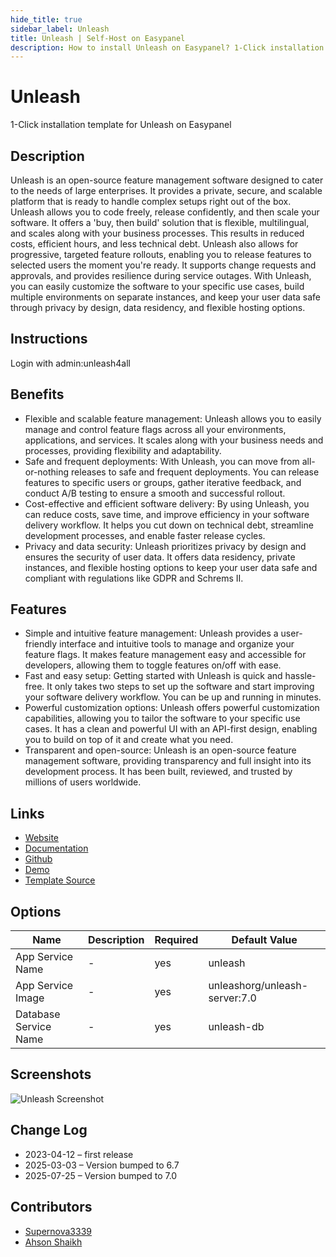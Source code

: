 ```yaml
---
hide_title: true
sidebar_label: Unleash
title: Unleash | Self-Host on Easypanel
description: How to install Unleash on Easypanel? 1-Click installation template for Unleash on Easypanel
---
```


<!-- generated -->

# Unleash

1-Click installation template for Unleash on Easypanel

## Description

Unleash is an open-source feature management software designed to cater to the needs of large enterprises. It provides a private, secure, and scalable platform that is ready to handle complex setups right out of the box. Unleash allows you to code freely, release confidently, and then scale your software. It offers a &#39;buy, then build&#39; solution that is flexible, multilingual, and scales along with your business processes. This results in reduced costs, efficient hours, and less technical debt. Unleash also allows for progressive, targeted feature rollouts, enabling you to release features to selected users the moment you&#39;re ready. It supports change requests and approvals, and provides resilience during service outages. With Unleash, you can easily customize the software to your specific use cases, build multiple environments on separate instances, and keep your user data safe through privacy by design, data residency, and flexible hosting options.

## Instructions

Login with admin:unleash4all

## Benefits

- Flexible and scalable feature management: Unleash allows you to easily manage and control feature flags across all your environments, applications, and services. It scales along with your business needs and processes, providing flexibility and adaptability.
- Safe and frequent deployments: With Unleash, you can move from all-or-nothing releases to safe and frequent deployments. You can release features to specific users or groups, gather iterative feedback, and conduct A/B testing to ensure a smooth and successful rollout.
- Cost-effective and efficient software delivery: By using Unleash, you can reduce costs, save time, and improve efficiency in your software delivery workflow. It helps you cut down on technical debt, streamline development processes, and enable faster release cycles.
- Privacy and data security: Unleash prioritizes privacy by design and ensures the security of user data. It offers data residency, private instances, and flexible hosting options to keep your user data safe and compliant with regulations like GDPR and Schrems II.

## Features

- Simple and intuitive feature management: Unleash provides a user-friendly interface and intuitive tools to manage and organize your feature flags. It makes feature management easy and accessible for developers, allowing them to toggle features on/off with ease.
- Fast and easy setup: Getting started with Unleash is quick and hassle-free. It only takes two steps to set up the software and start improving your software delivery workflow. You can be up and running in minutes.
- Powerful customization options: Unleash offers powerful customization capabilities, allowing you to tailor the software to your specific use cases. It has a clean and powerful UI with an API-first design, enabling you to build on top of it and create what you need.
- Transparent and open-source: Unleash is an open-source feature management software, providing transparency and full insight into its development process. It has been built, reviewed, and trusted by millions of users worldwide.

## Links

- [Website](https://getunleash.io)
- [Documentation](https://docs.getunleash.io)
- [Github](https://github.com/Unleash/unleash)
- [Demo](https://www.getunleash.io/interactive-demo)
- [Template Source](https://github.com/easypanel-io/templates/tree/main/templates/unleash)

## Options

Name | Description | Required | Default Value
-|-|-|-
App Service Name | - | yes | unleash
App Service Image | - | yes | unleashorg/unleash-server:7.0
Database Service Name | - | yes | unleash-db

## Screenshots

![Unleash Screenshot](./assets/screenshot.png)

## Change Log

- 2023-04-12 – first release
- 2025-03-03 – Version bumped to 6.7
- 2025-07-25 – Version bumped to 7.0

## Contributors

- [Supernova3339](https://github.com/Supernova3339)
- [Ahson Shaikh](https://github.com/Ahson-Shaikh)

